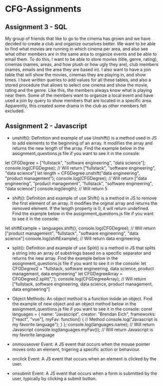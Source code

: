 # CFG-Assignments

## Assignment 3 - SQL

My group of friends that like to go to the cinema has grown and we have decided to create a club and organize ourselves better. We want to be able to find what movies are running in which cinema per area, and also see what other members are in the same area to organize events and be able to email them. To do this, I want to be able to store movies (title, genre, rating), cinemas (names, areas, and how plush or how ugly they are), club members (names, emails and the area they are based in). I also want to have a join table that will show the movies, cinemas they are playing in, and show times. I have written queries to add values for all these tables, and also a stored procedure that allows to select one cinema and show the movie, rating and the genre. Like this, the members always know what is playing near them. Some of the members want to organize a local event and have used a join by query to show members that are located in a specific area. Apparently, this created some drama in the club as other members felt excluded. 

## Assignment 2 - Javascript

* unshift(): Definition and example of use
Unshift() is a method used in JS to add elements to the beginning of an array. It modifies the array and returns the new length of the array. Find the example below in the assignment_questions.js file if you want to see it in the console:

let CFGDegree = ["fullstack", "software engineering", "data science"];
console.log(CFGDegree); // Will return ["fullstack", "software engineering", "data science"]
let length = CFGDegree.unshift("data engineering", "product management");
console.log(CFGDegree); // Will return ["data engineering", "product management", "fullstack", "software engineering", "data science"]
console.log(length); // Will return 5

* shift(): Definition and example of use
Shift() is a method in JS to remove the first element of an array. It modifies the orginal array and returns the removed element. If the length property is 0, it will return undefined. Find the example below in the assignment_questions.js file if you want to see it in the console:

let shiftExample = languages.shift();
console.log(CFGDegree); // Will return ["product management", "fullstack", "software engineering", "data science"]
console.log(shiftExample); // Will return data engineering.

* split(): Definition and example of use
Split() is a method in JS that splits a string into an array of substrings based on a specific separator and returns the new array. Find the example below in the assignment_questions.js file if you want to see it in the console:
let CFGDegree2 = "fullstack, software engineering, data science, product management, data engineering"
let CFGDegreeArray = CFGDegree2.split(",");
console.log(CFGDegreeArray); // Will return ["fullstack, software engineering, data science, product management, data engineering"]

* Object Methods: An object method is a function inside an object. Find the example of new object and an object method below in the assignment_questions.js file if you want to see it in the console:
const languages = {
    name: "Javascript",
    creator: "Brendan Eich",
    frameworks: ["react", "vue"],
    myFav: function() { // Method
        console.log("Javascript is my favorite language");
    }
};
console.log(languages.name); // Will return Javascript
console.log(languages.myFav()); // Will return Javascript is my favorite language

* onmouseover Event: A JS event that occurs when the mouse pointer moves onto an element, trigering a specific action or behaviour. 

* onclick Event: A JS event that occurs when an element is clicked by the user. 

* onsubmit Event: A JS event that occurs when a form is submitted by the user, typically by clicking a submit button. 



